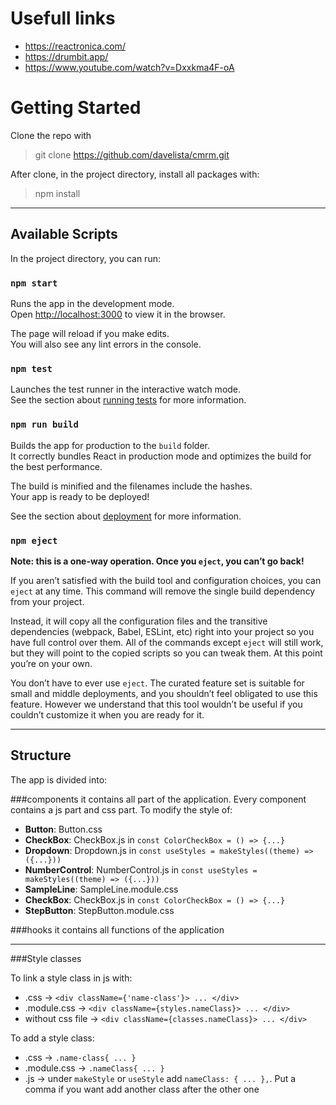 # Usefull links
* https://reactronica.com/
* https://drumbit.app/
* https://www.youtube.com/watch?v=Dxxkma4F-oA

# Getting Started

Clone the repo with
> git clone https://github.com/davelista/cmrm.git

After clone, in the project directory, install all packages with:
>npm install

***

## Available Scripts

In the project directory, you can run:

### `npm start`

Runs the app in the development mode.\
Open [http://localhost:3000](http://localhost:3000) to view it in the browser.

The page will reload if you make edits.\
You will also see any lint errors in the console.

### `npm test`

Launches the test runner in the interactive watch mode.\
See the section about [running tests](https://facebook.github.io/create-react-app/docs/running-tests) for more information.

### `npm run build`

Builds the app for production to the `build` folder.\
It correctly bundles React in production mode and optimizes the build for the best performance.

The build is minified and the filenames include the hashes.\
Your app is ready to be deployed!

See the section about [deployment](https://facebook.github.io/create-react-app/docs/deployment) for more information.

### `npm eject`

**Note: this is a one-way operation. Once you `eject`, you can’t go back!**

If you aren’t satisfied with the build tool and configuration choices, you can `eject` at any time. This command will remove the single build dependency from your project.

Instead, it will copy all the configuration files and the transitive dependencies (webpack, Babel, ESLint, etc) right into your project so you have full control over them. All of the commands except `eject` will still work, but they will point to the copied scripts so you can tweak them. At this point you’re on your own.

You don’t have to ever use `eject`. The curated feature set is suitable for small and middle deployments, and you shouldn’t feel obligated to use this feature. However we understand that this tool wouldn’t be useful if you couldn’t customize it when you are ready for it.

***

## Structure
The app is divided into:

###components
it contains all part of the application. Every component contains a js part and css part.
To modify the style of:
* **Button**: Button.css
* **CheckBox**: CheckBox.js in `const ColorCheckBox = () => {...}`
* **Dropdown**: Dropdown.js in `const useStyles = makeStyles((theme) => ({...}))`
* **NumberControl**: NumberControl.js in `const useStyles = makeStyles((theme) => ({...}))`
* **SampleLine**: SampleLine.module.css
* **CheckBox**: CheckBox.js in `const ColorCheckBox = () => {...}`
* **StepButton**: StepButton.module.css

###hooks
it contains all functions of the application

***

###Style classes

To link a style class in js with:
* .css &#8594; `<div className={'name-class'}> ... </div>`
* .module.css &#8594; `<div className={styles.nameClass}> ... </div>`
* without css file &#8594; `<div className={classes.nameClass}> ... </div>`

To add a style class:

* .css &#8594; `.name-class{ ... }`
* .module.css &#8594; `.nameClass{ ... }`
* .js &#8594; under `makeStyle` or `useStyle` add `nameClass: { ... },`. Put a comma if you want add another
class after the other one